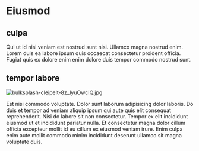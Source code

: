 # Eiusmod

## culpa

Qui ut id nisi veniam est nostrud sunt nisi. Ullamco magna nostrud enim. Lorem duis ea labore ipsum quis occaecat consectetur proident officia. Fugiat quis ex dolore enim enim dolore duis tempor commodo nostrud sunt.

## tempor labore

<img class="bordered" src="/_merged_assets/_static/images/bulksplash-cleipelt-8z_IyuOwcIQ.jpg" alt="bulksplash-cleipelt-8z_IyuOwcIQ.jpg" />

Est nisi commodo voluptate. Dolor sunt laborum adipisicing dolor laboris. Do duis et tempor ad veniam aliquip ipsum qui aute quis elit consequat reprehenderit. Nisi do labore sit non consectetur. Tempor ex elit incididunt eiusmod ut et incididunt pariatur nulla. Et consectetur magna dolor cillum officia excepteur mollit id eu cillum ex eiusmod veniam irure. Enim culpa enim aute mollit commodo minim incididunt deserunt ullamco sit magna voluptate duis.